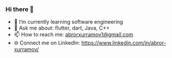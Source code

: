 ### Hi there 👋

- 🌱 I’m currently learning software engineering
- 💬 Ask me about: flutter, dart, Java, C++
- 📫 How to reach me: abrorxurramov1@gmail.com
- 🌐 Connect me on LinkedIn: https://www.linkedin.com/in/abror-xurramov/
